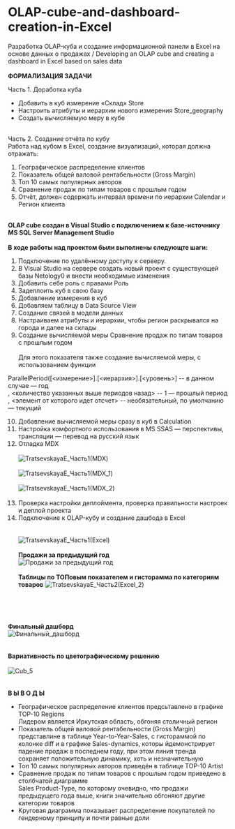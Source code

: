 # OLAP-cube-and-dashboard-creation-in-Excel
Разработка OLAP-куба и создание информационной панели в Excel на основе данных о продажах / Developing an OLAP cube and creating a dashboard in Excel based on sales data
<br><br>
**ФОРМАЛИЗАЦИЯ ЗАДАЧИ**<br>

Часть 1. Доработка куба<br>
- Добавить в куб измерение «Склад» Store
- Настроить атрибуты и иерархии нового измерения Store_geography
- Создать вычисляемую меру в кубе<br><br>

Часть 2. Создание отчёта по кубу<br>
Работа над кубом в Excel, создание визуализаций, которая должна отражать:<br>

1. Географическое распределение клиентов
2. Показатель общей валовой рентабельности (Gross Margin) 
3. Топ 10 самых популярных авторов 
4. Сравнение продаж по типам товаров с прошлым годом 
5. Отчёт, должен содержать интервал времени по иерархии Calendar и Регион клиента 
<br><br>

**OLAP cube создан в Visual Studio с подключением к базе-источнику MS SQL Server Management Studio**<br>
<br>
**В ходе работы над проектом были выполнены следующте шаги:**<br>
1. Подключение по удалённому доступу к серверу.
2. В Visual Studio на сервере создать новый проект с существующей базы Netology0 и внести
необходимые изменения
3. Добавить себе роль с правами Роль
4. Задеплоить куб в свою базу
5. Добавление измерения в куб
6. Добавляем таблицу в Data Source View
7. Создание связей в модели данных
8. Настраиваем атрибуты и иерархии, чтобы регион раскрывался на города и далее на склады
9. Создание вычисляемой меры
Сравнение продаж по типам товаров с прошлым годом<br><br>
Для этого показателя также создание вычисляемой меры, с использованием функции

ParallelPeriod([<измерение>].[<иерархия>].[<уровень>] -- в данном случае — год<br>
, <количество указанных выше периодов назад> -- 1 — прошлый период<br>
, <элемент от которого идет отсчет> -- необязательный, по умолчанию — текущий<br>

10. Добавление вычисляемой меры сразу в куб в Calculation
11. Настройка комфортного использования в MS SSAS — перспективы,
трансляции — перевод на русский язык
12. Отладка MDX<br><br>
![TratsevskayaE_Часть1(MDX)](https://github.com/ElenaTratsevskaya/OLAP-cube-and-dashboard-creation-in-Excel/assets/110056199/63af9c31-5c7f-4662-9638-5fc5d50b9f96)
<br><br>
![TratsevskayaE_Часть1(MDX_1)](https://github.com/ElenaTratsevskaya/OLAP-cube-and-dashboard-creation-in-Excel/assets/110056199/19380b07-523d-4144-af87-095841c976dc)
<br><br>
![TratsevskayaE_Часть1(MDX_2)](https://github.com/ElenaTratsevskaya/OLAP-cube-and-dashboard-creation-in-Excel/assets/110056199/d51a85b3-7f38-46b0-81df-a1f3e02a73ef)
<br><br>
13. Проверка настройки деплоймента, проверка правильности настроек и деплой проекта
14. Подключение к OLAP-кубу и создание дашбода в Excel<br><br><br>
![TratsevskayaE_Часть1(Excel)](https://github.com/ElenaTratsevskaya/OLAP-cube-and-dashboard-creation-in-Excel/assets/110056199/49995575-a5c2-47c0-9573-8b06a9139328)
<br><br>
**Продажи за предыдущий год**<br>
![Продажи за предыдущий год](https://github.com/ElenaTratsevskaya/OLAP-cube-and-dashboard-creation-in-Excel/assets/110056199/eebace0a-caf0-41aa-a5a9-6dc153b13c46)
<br><br>
**Таблицы по ТОПовым показателем и гисторамма по категориям товаров**
![TratsevskayaE_Часть2(Excel_2)](https://github.com/ElenaTratsevskaya/OLAP-cube-and-dashboard-creation-in-Excel/assets/110056199/c6a69f5a-f594-4c21-ac01-1be8e04a3006)

<br><br><br>

**Финальный дашборд**<br>
![Финальный_дашборд](https://github.com/ElenaTratsevskaya/OLAP-cube-and-dashboard-creation-in-Excel/assets/110056199/63ce431d-2092-489c-9a9f-4db9de8421f2)
<br><br><br>
**Вариативность по цветографическому решению**<br><br>
 ![Cub_5](https://github.com/ElenaTratsevskaya/OLAP-cube-and-dashboard-creation-in-Excel/assets/110056199/c12bf7d0-7bc4-4a72-8439-ae10c95ebd09)
<br><br>
<br>
**В Ы В О Д Ы**<br>
- Географическое распределение клиентов предсьтавлено в графике TOP-10 Regions<br>
Лидером является Иркутская область, обгоняя столичный регион<br>
- Показатель общей валовой рентабельности (Gross Margin) представлине в таблице Year-to-Year-Sales, с гистораммой по колонке diff и в графике Sales-dynamics, которы йдемонстрирует падение продаж в последнем году, при этом линия тренда сохраняет положительную динамику, хоть и незначительную<br>
- Топ 10 самых популярных авторов приведён в таблице TOP-10 Artist
- Сравнение продаж по типам товаров с прошлым годом приведено в столбчатой диаграмме <br>
Sales Product-Type, по которому очевидно, что продажи предыдущего года выше, книги значительно обгоняют другие категории товаров
- Круговая диаграмма показывает распределение покупателей по гендерному принципу и почти равные доли
 
